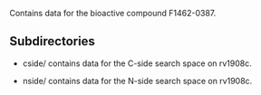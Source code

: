 Contains data for the bioactive compound F1462-0387.

## Subdirectories

- cside/ contains data for the C-side search space on rv1908c.

- nside/ contains data for the N-side search space on rv1908c.

